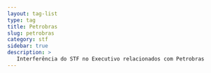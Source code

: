 ```yaml
---
layout: tag-list
type: tag
title: Petrobras
slug: petrobras
category: stf
sidebar: true
description: >
   Interferência do STF no Executivo relacionados com Petrobras
---
```

